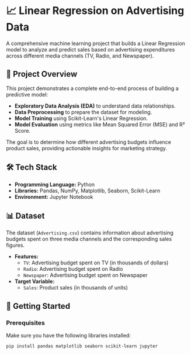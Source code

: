 # 📈 Linear Regression on Advertising Data

A comprehensive machine learning project that builds a Linear Regression model to analyze and predict sales based on advertising expenditures across different media channels (TV, Radio, and Newspaper).

## 📖 Project Overview

This project demonstrates a complete end-to-end process of building a predictive model:
- **Exploratory Data Analysis (EDA)** to understand data relationships.
- **Data Preprocessing** to prepare the dataset for modeling.
- **Model Training** using Scikit-Learn's Linear Regression.
- **Model Evaluation** using metrics like Mean Squared Error (MSE) and R² Score.

The goal is to determine how different advertising budgets influence product sales, providing actionable insights for marketing strategy.

## 🛠️ Tech Stack

- **Programming Language:** Python
- **Libraries:** Pandas, NumPy, Matplotlib, Seaborn, Scikit-Learn
- **Environment:** Jupyter Notebook

## 📊 Dataset

The dataset (`Advertising.csv`) contains information about advertising budgets spent on three media channels and the corresponding sales figures.
- **Features:**
  - `TV`: Advertising budget spent on TV (in thousands of dollars)
  - `Radio`: Advertising budget spent on Radio
  - `Newspaper`: Advertising budget spent on Newspaper
- **Target Variable:**
  - `Sales`: Product sales (in thousands of units)

## 🚀 Getting Started

### Prerequisites

Make sure you have the following libraries installed:
```bash
pip install pandas matplotlib seaborn scikit-learn jupyter
